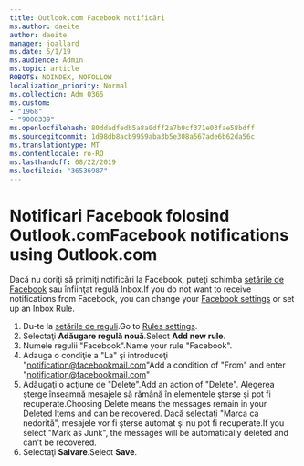 ```yaml
---
title: Outlook.com Facebook notificări
ms.author: daeite
author: daeite
manager: joallard
ms.date: 5/1/19
ms.audience: Admin
ms.topic: article
ROBOTS: NOINDEX, NOFOLLOW
localization_priority: Normal
ms.collection: Adm_O365
ms.custom:
- "1968"
- "9000339"
ms.openlocfilehash: 80ddadfedb5a8a0dff2a7b9cf371e03fae58bdff
ms.sourcegitcommit: 1d98db8acb9959aba3b5e308a567ade6b62da56c
ms.translationtype: MT
ms.contentlocale: ro-RO
ms.lasthandoff: 08/22/2019
ms.locfileid: "36536987"
---
```

# <a name="facebook-notifications-using-outlookcom"></a><span data-ttu-id="90c2c-102">Notificari Facebook folosind Outlook.com</span><span class="sxs-lookup"><span data-stu-id="90c2c-102">Facebook notifications using Outlook.com</span></span>

<span data-ttu-id="90c2c-103">Dacă nu doriţi să primiţi notificări la Facebook, puteţi schimba [setările de Facebook](https://www.facebook.com/settings?tab=notifications) sau înfiinţat regulă Inbox.</span><span class="sxs-lookup"><span data-stu-id="90c2c-103">If you do not want to receive notifications from Facebook, you can change your [Facebook settings](https://www.facebook.com/settings?tab=notifications) or set up an Inbox Rule.</span></span>

1. <span data-ttu-id="90c2c-104">Du-te la [setările de reguli](https://outlook.live.com/mail/options/mail/rules/inboxRules).</span><span class="sxs-lookup"><span data-stu-id="90c2c-104">Go to [Rules settings](https://outlook.live.com/mail/options/mail/rules/inboxRules).</span></span>
1. <span data-ttu-id="90c2c-105">Selectaţi **Adăugare regulă nouă**.</span><span class="sxs-lookup"><span data-stu-id="90c2c-105">Select **Add new rule**.</span></span>
1. <span data-ttu-id="90c2c-106">Numele regulii "Facebook".</span><span class="sxs-lookup"><span data-stu-id="90c2c-106">Name your rule "Facebook".</span></span>
1. <span data-ttu-id="90c2c-107">Adauga o condiţie a "La" şi introduceţi "notification@facebookmail.com"</span><span class="sxs-lookup"><span data-stu-id="90c2c-107">Add a condition of "From" and enter "notification@facebookmail.com"</span></span>
1. <span data-ttu-id="90c2c-108">Adăugaţi o acţiune de "Delete".</span><span class="sxs-lookup"><span data-stu-id="90c2c-108">Add an action of "Delete".</span></span> <span data-ttu-id="90c2c-109">Alegerea şterge înseamnă mesajele să rămână în elementele şterse şi pot fi recuperate.</span><span class="sxs-lookup"><span data-stu-id="90c2c-109">Choosing Delete means the messages remain in your Deleted Items and can be recovered.</span></span> <span data-ttu-id="90c2c-110">Dacă selectaţi "Marca ca nedorită", mesajele vor fi şterse automat şi nu pot fi recuperate.</span><span class="sxs-lookup"><span data-stu-id="90c2c-110">If you select "Mark as Junk", the messages will be automatically deleted and can't be recovered.</span></span>
1. <span data-ttu-id="90c2c-111">Selectaţi **Salvare**.</span><span class="sxs-lookup"><span data-stu-id="90c2c-111">Select **Save**.</span></span>